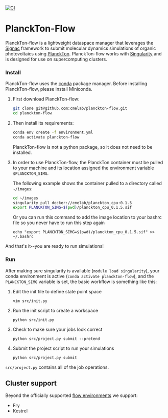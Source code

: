 [![CI](https://github.com/cmelab/planckton-flow/workflows/CI/badge.svg)](https://github.com/cmelab/planckton-flow/actions?query=workflow%3ACI)
# PlanckTon-Flow

PlanckTon-flow is a lightweight dataspace manager that leverages the [Signac](https://docs.signac.io/en/latest/) framework to submit molecular dynamics simulations of organic photovoltaics using [PlanckTon](https://github.com/cmelab/planckton). PlanckTon-flow works with [Singularity](https://sylabs.io/guides/latest/user-guide/) and is designed for use on supercomputing clusters.

### Install

PlanckTon-flow uses the [conda](https://conda.io/projects/conda/en/latest/user-guide/install/index.html) package manager. Before installing PlanckTon-flow, please install Miniconda.

1. First download PlanckTon-flow:

    ```bash
    git clone git@github.com:cmelab/planckton-flow.git
    cd planckton-flow
    ```

2. Then install its requirements:

    ```bash
    conda env create -f environment.yml
    conda activate planckton-flow
    ```

    PlanckTon-flow is not a python package, so it does not need to be installed.

3. In order to use PlanckTon-flow, the PlanckTon container must be pulled to your machine and its location assigned the environment variable `$PLANCKTON_SIMG`. 
    
    The following example shows the container pulled to a directory called `~/images`:

    ```bash
    cd ~/images
    singularity pull docker://cmelab/planckton_cpu:0.1.5
    export PLANCKTON_SIMG=$(pwd)/planckton_cpu_0.1.5.sif
    ```

    Or you can run this command to add the image location to your bashrc file so you never have to run this step again

    ```
    echo "export PLANCKTON_SIMG=$(pwd)/planckton_cpu_0.1.5.sif" >> ~/.bashrc
    ```

And that's it--you are ready to run simulations!

### Run

After making sure singularity is available (`module load singularity`), your conda environment is active (`conda activate planckton-flow`), and the `PLANCKTON_SIMG` variable is set, the basic workflow is something like this:

1. Edit the init file to define state point space

    ```
    vim src/init.py
    ```
    
2. Run the init script to create a workspace

    ```
    python src/init.py
    ```
    
3. Check to make sure your jobs look correct

    ```
    python src/project.py submit --pretend 
    ```

4. Submit the project script to run your simulations

    ```
    python src/project.py submit
    ```
    
`src/project.py` contains all of the job operations.

## Cluster support

Beyond the officially supported [flow environments](https://docs.signac.io/projects/flow/en/latest/supported_environments.html#supported-environments) we support:

* Fry
* Kestrel
